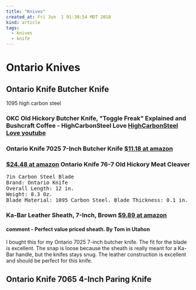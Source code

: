 ```yaml
---
title: "Knives"
created_at: Fri Jun  1 01:30:54 MDT 2018
kind: article
tags:
  - knives
  - knife
---
```


<h1>Ontario Knives</h1>

<h2>Ontario Knife Butcher Knife</h2>

1095 high carbon steel

<h3>
  OKC Old Hickory Butcher Knife, "Toggle Freak" Explained and Bushcraft Coffee - HighCarbonSteel Love
  <a href="https://www.youtube.com/watch?v=oDAQHeOKhS4&index=64&list=PLD4szhJLopaNqzw96Ef0GDiDpKSE9Zva5" target="_blank">HighCarbonSteel Love youtube</a>
</h3>

<h3>
  Ontario Knife 7025 7-Inch Butcher Knife 
  <a href="https://www.amazon.com/Ontario-Knife-7025-7-Inch-Butcher/dp/B000MF9PY0" target="_blank">$11.18 at amazon</a>
</h3>

<h3>
  <a href="https://www.amazon.com/Ontario-Knife-Hickory-Cleaver-Carbon/dp/B01DROB824" target="_blank">$24.48 at amazon</a>
  Ontario Knife 76-7 Old Hickory Meat Cleaver 
</h3>
<pre>
7in Carbon Steel Blade
Brand: Ontario Knife
Overall Length: 12 in.
Weight: 8.3 Oz.
Blade Material: 1095 Carbon Steel. Blade Thickness: 0.1 in.
</pre>

<h3>
  Ka-Bar Leather Sheath, 7-Inch, Brown
  <a href="https://www.amazon.com/Ka-Bar-Leather-Sheath-7-Inch-Brown/dp/B005GREUD0" target="_blank">$9.89 at amazon</a>
</h3>

<h4>comment - Perfect value priced sheath.  By Tom in Utahon</h4>

I bought this for my Ontario 7025 7-inch butcher knife. The fit for the
blade is excellent. The snap is loose because the sheath is really meant
for a Ka-Bar handle, but the knifes stays snug. The leather construction
is excellent and should be perfect for this knife.

<h2>Ontario Knife 7065 4-Inch Paring Knife</h2>

<!--
html boilerplate fragments
<a href="" target="_blank"></a>
<a name=""></a>
<img src="" width="400px">
<ul>
  <li></li>
  <li><a href="" target="_blank"></a></li>
</ul>
<pre>
</pre>
<p style="margin-bottom: 2em;"></p>
<hr style="border: 0; height: 3px; background: #333; background-image: linear-gradient(to right, #ccc, #333, #ccc);">
<pre><code>
</code></pre>
<math xmlns='http://www.w3.org/1998/Math/MathML' display='block'>
</math>
-->
